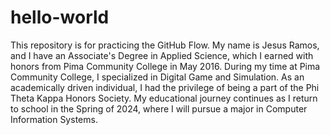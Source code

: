 # hello-world
This repository is for practicing the GitHub Flow.
My name is Jesus Ramos, and I have an Associate's Degree in Applied Science, which I earned with honors from Pima Community College in May 2016. During my time at Pima Community College, I specialized in Digital Game and Simulation. As an academically driven individual, I had the privilege of being a part of the Phi Theta Kappa Honors Society. My educational journey continues as I return to school in the Spring of 2024, where I will pursue a major in Computer Information Systems.
